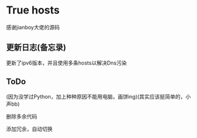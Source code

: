 # True hosts

感谢jianboy大佬的源码


## 更新日志(备忘录)
更新了ipv6版本，并且使用多条hosts以解决Dns污染


## ToDo

(因为没学过Python，加上种种原因不能用电脑，画饼ing)(其实应该挺简单的，小声bb)

删除多余代码

添加冗余，自动切换
